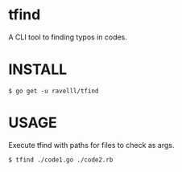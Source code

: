 # tfind
A CLI tool to finding typos in codes.

# INSTALL

```
$ go get -u ravelll/tfind
```

# USAGE

Execute tfind with paths for files to check as args.

```
$ tfind ./code1.go ./code2.rb
```
